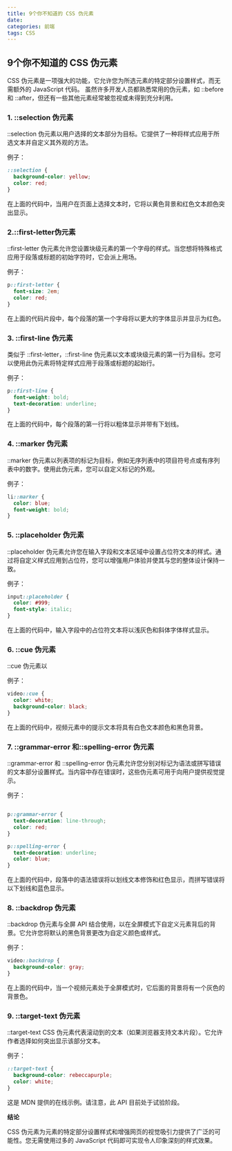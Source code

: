 ```yaml
---
title: 9个你不知道的 CSS 伪元素
date: 
categories: 前端
tags: CSS
---
```


## 9个你不知道的 CSS 伪元素
CSS 伪元素是一项强大的功能，它允许您为所选元素的特定部分设置样式，而无需额外的 JavaScript 代码。 
虽然许多开发人员都熟悉常用的伪元素，如 ::before 和 ::after，但还有一些其他元素经常被忽视或未得到充分利用。 


### 1. ::selection 伪元素
::selection 伪元素以用户选择的文本部分为目标。它提供了一种将样式应用于所选文本并自定义其外观的方法。 

例子：
```css
::selection {
  background-color: yellow;
  color: red;
}
```
在上面的代码中，当用户在页面上选择文本时，它将以黄色背景和红色文本颜色突出显示。

### 2.::first-letter伪元素

::first-letter 伪元素允许您设置块级元素的第一个字母的样式。当您想将特殊格式应用于段落或标题的初始字符时，它会派上用场。 

例子：
```css
p::first-letter {
  font-size: 2em;
  color: red;
}
```
在上面的代码片段中，每个段落的第一个字母将以更大的字体显示并显示为红色。

### 3. ::first-line 伪元素

类似于 ::first-letter，::first-line 伪元素以文本或块级元素的第一行为目标。您可以使用此伪元素将特定样式应用于段落或标题的起始行。 

例子：
```css
p::first-line {
  font-weight: bold;
  text-decoration: underline;
}
```
在上面的代码中，每个段落的第一行将以粗体显示并带有下划线。

### 4. ::marker 伪元素

::marker 伪元素以列表项的标记为目标，例如无序列表中的项目符号点或有序列表中的数字。使用此伪元素，您可以自定义标记的外观。 

例子：
```css
li::marker {
  color: blue;
  font-weight: bold;
}
```
### 5. ::placeholder 伪元素

::placeholder 伪元素允许您在输入字段和文本区域中设置占位符文本的样式。通过将自定义样式应用到占位符，您可以增强用户体验并使其与您的整体设计保持一致。 

例子：
```css
input::placeholder {
  color: #999;
  font-style: italic;
}
```
在上面的代码中，输入字段中的占位符文本将以浅灰色和斜体字体样式显示。

### 6. ::cue 伪元素

::cue 伪元素以 <audio> 或 <video> 元素的提示文本为目标。提示文本通常用于多媒体内容中的字幕或副标题。使用此伪元素，您可以将样式专门应用于提示文本。 

例子：
```css
video::cue {
  color: white;
  background-color: black;
}
```
在上面的代码中，视频元素中的提示文本将具有白色文本颜色和黑色背景。

### 7. ::grammar-error 和::spelling-error 伪元素

::grammar-error 和 ::spelling-error 伪元素允许您分别对标记为语法或拼写错误的文本部分设置样式。当内容中存在错误时，这些伪元素可用于向用户提供视觉提示。 

例子：
```css

p::grammar-error {
  text-decoration: line-through;
  color: red;
}

p::spelling-error {
  text-decoration: underline;
  color: blue;
}
```
在上面的代码中，段落中的语法错误将以划线文本修饰和红色显示，而拼写错误将以下划线和蓝色显示。

### 8. ::backdrop 伪元素

::backdrop 伪元素与全屏 API 结合使用，以在全屏模式下自定义元素背后的背景。它允许您将默认的黑色背景更改为自定义颜色或样式。 

例子：
```css
video::backdrop {
  background-color: gray;
}
```
在上面的代码中，当一个视频元素处于全屏模式时，它后面的背景将有一个灰色的背景色。

### 9. ::target-text 伪元素

::target-text CSS 伪元素代表滚动到的文本（如果浏览器支持文本片段）。它允许作者选择如何突出显示该部分文本。 

例子：
```css
::target-text {
  background-color: rebeccapurple;
  color: white;
}
```
这是 MDN 提供的在线示例。请注意，此 API 目前处于试验阶段。

**结论**

CSS 伪元素为元素的特定部分设置样式和增强网页的视觉吸引力提供了广泛的可能性。您无需使用过多的 JavaScript 代码即可实现令人印象深刻的样式效果。